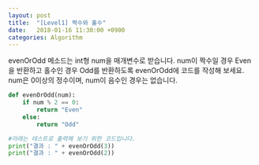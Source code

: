```yaml
---
layout: post
title:  "[Level1] 짝수와 홀수"
date:   2018-01-16 11:30:00 +0900
categories: Algorithm
---
```


evenOrOdd 메소드는 int형 num을 매개변수로 받습니다.
num이 짝수일 경우 Even을 반환하고 홀수인 경우 Odd를 반환하도록 evenOrOdd에 코드를 작성해 보세요.
num은 0이상의 정수이며, num이 음수인 경우는 없습니다.


```python
def evenOrOdd(num):
    if num % 2 == 0:
        return "Even"
    else:
        return "Odd"

#아래는 테스트로 출력해 보기 위한 코드입니다.
print("결과 : " + evenOrOdd(3))
print("결과 : " + evenOrOdd(2))

```

